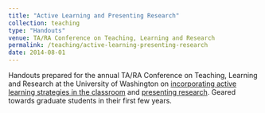 ```yaml
---
title: "Active Learning and Presenting Research"
collection: teaching
type: "Handouts"
venue: TA/RA Conference on Teaching, Learning and Research
permalink: /teaching/active-learning-presenting-research
date: 2014-08-01
---
```


Handouts prepared for the annual TA/RA Conference on Teaching, Learning and Research at the University of Washington on [incorporating active learning strategies in the classroom](https://www.dropbox.com/s/261ieukrm3sctfi/ActivitiesForActiveLearning.pdf?dl=0) and [presenting research](https://www.dropbox.com/s/om6qzrey3882f0z/PresentingYourResearch.pdf?dl=0). Geared towards graduate students in their first few years.
